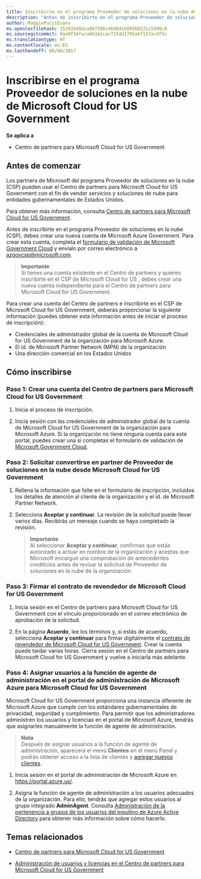 ```yaml
---
title: Inscribirse en el programa Proveedor de soluciones en la nube de Microsoft Cloud for US Government | Centro de partners para Microsoft Cloud for US Government
description: "Antes de inscribirte en el programa Proveedor de soluciones en la nube de Microsoft Cloud for US Government, obtén más información sobre los requisitos del programa CSP."
author: MaggiePucciEvans
ms.openlocfilehash: 152634d9aca087396c46d841b085b0231c5498c8
ms.sourcegitcommit: 9aa0f56faca663a2cac715dd1795abf137acdf5c
ms.translationtype: HT
ms.contentlocale: es-ES
ms.lasthandoff: 06/06/2017
---
```

# <a name="enroll-in-the-cloud-solution-provider-program-for-microsoft-cloud-for-us-government"></a>Inscribirse en el programa Proveedor de soluciones en la nube de Microsoft Cloud for US Government

**Se aplica a**

-  Centro de partners para Microsoft Cloud for US Government

## <a name="before-you-begin"></a>Antes de comenzar

Los partners de Microsoft del programa Proveedor de soluciones en la nube (CSP) pueden usar el Centro de partners para Microsoft Cloud for US Government con el fin de vender servicios y soluciones de nube para entidades gubernamentales de Estados Unidos.

Para obtener más información, consulta [Centro de partners para Microsoft Cloud for US Government](partner-center-for-microsoft-us-govt-cloud.md).

Antes de inscribirte en el programa Proveedor de soluciones en la nube (CSP), debes crear una nueva cuenta de Microsoft Azure Government. Para crear esta cuenta, completa el [formulario de validación de Microsoft Government Cloud](http://azuregov.microsoft.com/csp) y envíalo por correo electrónico a <azgovcsp@microsoft.com>.

>**Importante**<br>
Si tienes una cuenta existente en el Centro de partners y quieres inscribirte en el CSP de Microsoft Cloud for US <Government></Government>, debes crear una nueva cuenta independiente para el Centro de partners para Microsoft Cloud for US Government.

Para crear una cuenta del Centro de partners e inscribirte en el CSP de Microsoft Cloud for US Government, deberás proporcionar la siguiente información (puedes obtener esta información antes de iniciar el proceso de inscripción):

-  Credenciales de administrador global de la cuenta de Microsoft Cloud for US Government de la organización para Microsoft Azure. 
-  El id. de Microsoft Partner Network (MPN) de la organización 
-  Una dirección comercial en los Estados Unidos

## <a name="how-to-enroll"></a>Cómo inscribirse 

### <a name="step-1---create-an-account-for-partner-center-for-microsoft-cloud-for-us-government"></a>Paso 1: Crear una cuenta del Centro de partners para Microsoft Cloud for US Government

1.  Inicia el proceso de inscripción. 

2.  Inicia sesión con las credenciales de administrador global de la cuenta de Microsoft Cloud for US Government de la organización para Microsoft Azure. Si la organización no tiene ninguna cuenta para este portal, puedes crear una si completas el formulario de validación de [Microsoft Government Cloud](http://azuregov.microsoft.com/csp).


### <a name="step-2---apply-to-become-a-cloud-solution-provider-partner-within-microsoft-cloud-for-us-government"></a>Paso 2: Solicitar convertirse en partner de Proveedor de soluciones en la nube desde Microsoft Cloud for US Government

1.  Rellena la información que falte en el formulario de inscripción, incluidos los detalles de atención al cliente de la organización y el id. de Microsoft Partner Network. 

2.  Selecciona **Aceptar y continuar**. La revisión de la solicitud puede llevar varios días. Recibirás un mensaje cuando se haya completado la revisión.

    >**Importante**<br>
    Al seleccionar **Aceptar y continuar**, confirmas que estás autorizado a actuar en nombre de la organización y aceptas que Microsoft encargue una comprobación de antecedentes crediticios antes de revisar la solicitud de Proveedor de soluciones en la nube de la organización.

### <a name="step-3---sign-the-reseller-agreement-for-microsoft-cloud-for-us-government"></a>Paso 3: Firmar el contrato de revendedor de Microsoft Cloud for US Government

1. Inicia sesión en el Centro de partners para Microsoft Cloud for US Government con el vínculo proporcionado en el correo electrónico de aprobación de la solicitud. 

2. En la página **Acuerdo**, lee los términos y, si estás de acuerdo, selecciona **Aceptar y continuar** para firmar digitalmente el [contrato de revendedor de Microsoft Cloud for US Government](https://go.microsoft.com/fwlink/p/?linkid=843364). Crear la cuenta puede tardar varias horas. Cierra sesión en el Centro de partners para Microsoft Cloud for US Government y vuelve a iniciarla más adelante.

### <a name="step-4---assign-users-to-the-admin-agent-role-in-the-microsoft-azure-admin-portal-for-microsoft-cloud-for-us-government"></a>Paso 4: Asignar usuarios a la función de agente de administración en el portal de administración de Microsoft Azure para Microsoft Cloud for US Government

Microsoft Cloud for US Government proporciona una instancia diferente de Microsoft Azure que cumple con los estándares gubernamentales de privacidad, seguridad y cumplimiento. Para permitir que los administradores administren los usuarios y licencias en el portal de Microsoft Azure, tendrás que asignarles manualmente la función de agente de administración.

>**Nota**<br>
Después de asignar usuarios a la función de agente de administración, aparecerá el menú **Clientes** en el menú Panel y podrás obtener acceso a la lista de clientes y [agregar nuevos clientes](add-a-new-customer.md).   

1.  Inicia sesión en el portal de administración de Microsoft Azure en https://portal.azure.us/.

2.  Asigna la función de agente de administración a los usuarios adecuados de la organización. Para ello, tendrás que agregar estos usuarios al grupo integrado **AdminAgent**. Consulta [Administración de la pertenencia a grupos de los usuarios del inquilino de Azure Active Directory](https://docs.microsoft.com/azure/active-directory/active-directory-groups-members-azure-portal) para obtener más información sobre cómo hacerlo.
 

## <a name="related-topics"></a>Temas relacionados

-  [Centro de partners para Microsoft Cloud for US Government](partner-center-for-microsoft-us-govt-cloud.md)

-  [Administración de usuarios y licencias en el Centro de partners para Microsoft Cloud for US Government](user-management-in-partner-center-for-microsoft-us-govt-cloud.md)


